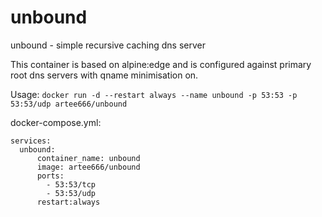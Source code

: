 # unbound
unbound - simple recursive caching dns server

This container is based on alpine:edge and is configured against primary root dns servers with qname minimisation on.

Usage:
  `docker run -d --restart always --name unbound -p 53:53 -p 53:53/udp artee666/unbound`

docker-compose.yml:
```
services:
  unbound:
      container_name: unbound
      image: artee666/unbound
      ports:
        - 53:53/tcp
        - 53:53/udp
      restart:always
```

